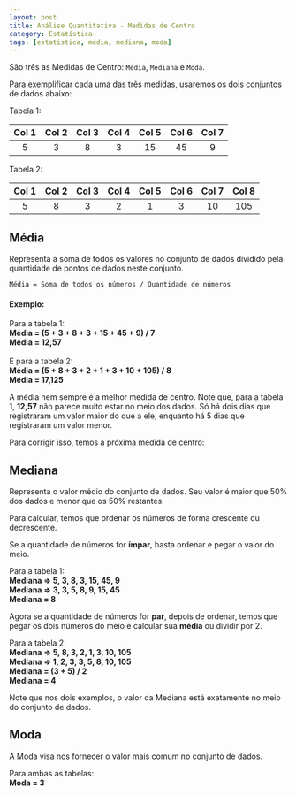 ```yaml
---
layout: post
title: Análise Quantitativa - Medidas de Centro
category: Estatística
tags: [estatistica, média, mediana, moda]
---
```


São três as Medidas de Centro: `Média`, `Mediana` e `Moda`.

Para exemplificar cada uma das três medidas, usaremos os dois conjuntos de dados abaixo:

Tabela 1:

| Col 1 | Col 2 | Col 3 | Col 4 | Col 5 | Col 6 | Col 7 |
|:-----:|:-----:|:-----:|:-----:|:-----:|:-----:|:-----:|
| 5 | 3 | 8 | 3 | 15 | 45 | 9 |

Tabela 2:

| Col 1 | Col 2 | Col 3 | Col 4 | Col 5 | Col 6 | Col 7 | Col 8 |
|:-----:|:-----:|:-----:|:-----:|:-----:|:-----:|:-----:|:-----:|
| 5 | 8 | 3 | 2 | 1 | 3 | 10 | 105 |

## Média

Representa a soma de todos os valores no conjunto de dados dividido pela quantidade de pontos de dados neste conjunto.

`Média = Soma de todos os números / Quantidade de números`

#### Exemplo:

<p class="example">
    Para a tabela 1:<br />
    <b>Média = (5 + 3 + 8 + 3 + 15 + 45 + 9) / 7</b><br />
    <b>Média = 12,57</b><br />
    <br />
    E para a tabela 2:<br />
    <b>Média = (5 + 8 + 3 + 2 + 1 + 3 + 10 + 105) / 8</b><br />
    <b>Média = 17,125</b><br />
</p>

A média nem sempre é a melhor medida de centro. Note que, para a tabela 1, **12,57** não parece muito estar no meio dos dados. Só há dois dias que registraram um valor maior do que a ele, enquanto há 5 dias que registraram um valor menor.

Para corrigir isso, temos a próxima medida de centro:  

## Mediana

Representa o valor médio do conjunto de dados. Seu valor é maior que 50% dos dados e menor que os 50% restantes.

Para calcular, temos que ordenar os números de forma crescente ou decrescente.

Se a quantidade de números for **ímpar**, basta ordenar e pegar o valor do meio.

<p class="example">
    Para a tabela 1:<br />
    <b>Mediana => 5, 3, 8, 3, 15, 45, 9</b><br />
    <b>Mediana => 3, 3, 5, 8, 9, 15, 45</b><br />
    <b>Mediana = 8</b><br />
</p>

Agora se a quantidade de números for **par**, depois de ordenar, temos que pegar os dois números do meio e calcular sua **média** ou dividir por 2.

<p class="example">
    Para a tabela 2:<br />
    <b>Mediana => 5, 8, 3, 2, 1, 3, 10, 105</b><br />
    <b>Mediana => 1, 2, 3, 3, 5, 8, 10, 105</b><br />
    <b>Mediana = (3 + 5) / 2</b><br />
    <b>Mediana = 4</b><br />
</p>

Note que nos dois exemplos, o valor da Mediana está exatamente no meio do conjunto de dados.

## Moda

A Moda visa nos fornecer o valor mais comum no conjunto de dados.

<p class="example">
    Para ambas as tabelas:<br />
    <b>Moda = 3</b><br />
</p>